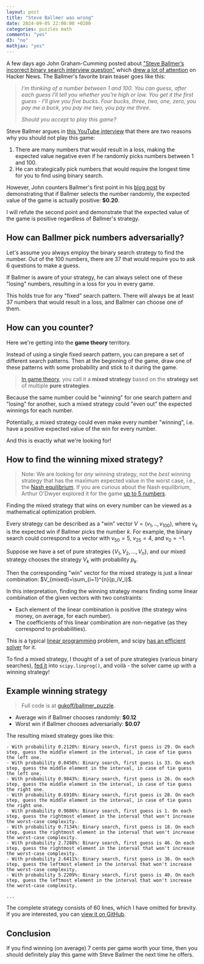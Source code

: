 ```yaml
---
layout: post
title: "Steve Ballmer was wrong"
date: 2024-09-05 22:00:00 +0200
categories: puzzles math
comments: "yes"
d3: "no"
mathjax: "yes"
---
```


A few days ago John Graham-Cumming posted about ["Steve Ballmer’s incorrect binary search interview question"](https://blog.jgc.org/2024/09/steve-ballmers-binary-search-interview.html) which [drew a lot of attention](https://news.ycombinator.com/item?id=41434637) on Hacker News. The Ballmer's favorite brain teaser goes like this:

>_I'm thinking of a number between 1 and 100. You can guess, after each guess I'll tell you whether you're high or low. You get it the first guess - I'll give you five bucks. Four bucks, three, two, one, zero, you pay me a buck, you pay me two, you pay me three_. 
> 
> _Should you accept to play this game?_

Steve Ballmer argues in [this YouTube interview](https://youtu.be/svCYbkS0Sjk?si=89kJu8Ukkr9QpkFX&t=34) that there are two reasons why you should not play this game:

1. There are many numbers that would result in a loss, making the expected value negative even if he randomly picks numbers between 1 and 100.
2. He can strategically pick numbers that would require the longest time for you to find using binary search.

However, John counters Ballmer's first point in his [blog post](https://blog.jgc.org/2024/09/steve-ballmers-binary-search-interview.html) by demonstrating that if Ballmer selects the number randomly, the expected value of the game is actually positive: **$0.20**.

I will refute the second point and demonstrate that the expected value of the game is positive regardless of Ballmer's strategy.

## How can Ballmer pick numbers adversarially?

Let's assume you always employ the binary search strategy to find the number. Out of the 100 numbers, there are 37 that would require you to ask 6 questions to make a guess.

If Ballmer is aware of your strategy, he can always select one of these "losing" numbers, resulting in a loss for you in every game.

This holds true for any "fixed" search pattern. There will always be at least 37 numbers that would result in a loss, and Ballmer can choose one of them.

## How can you counter?

Here we're getting into the **game theory** territory.

Instead of using a single fixed search pattern, you can prepare a set of different search patterns. Then at the beginning of the game, draw one of these patterns with some probability and stick to it during the game.

> [In game theory](https://en.wikipedia.org/wiki/Strategy_(game_theory)#Pure_and_mixed_strategies), you call it a **mixed strategy** based on the **strategy set** of multiple **pure strategies**.

Because the same number could be "winning" for one search pattern and "losing" for another, such a mixed strategy could "even out" the expected winnings for each number.

Potentially, a mixed strategy could even make every number "winning", i.e. have a positive expected value of the win for every number.

And this is exactly what we're looking for!

## How to find the winning mixed strategy?

> Note: We are looking for _any_ winning strategy, not the _best_ winning strategy that has the maximum expected value in the worst case, i.e., the [Nash equilibrium](https://en.wikipedia.org/wiki/Nash_equilibrium). If you are curious about the Nash equilibrium, Arthur O'Dwyer explored it for the game [up to 5 numbers](https://quuxplusone.github.io/blog/2024/09/04/the-game-is-flawed/).

Finding the mixed strategy that wins on every number can be viewed as a mathematical optimization problem.

Every strategy can be described as a "win" vector $V = (v_1, .., v_{100})$, where $v_k$ is the expected win if Ballmer picks the number $k$. For example, the binary search could correspond to a vector with $v_{50} = 5$, $v_{25} = 4$, and $v_{0} = -1$.

Suppose we have a set of pure strategies $\{V_1, V_2, ..., V_n\}$, and our mixed strategy chooses the strategy $V_k$ with probability $p_k$.

Then the corresponding "win" vector for the mixed strategy is just a linear combination: $V_{mixed}=\sum_{i=1}^{n}{p_iV_i}$.

In this interpretation, finding the winning strategy means finding some linear combination of the given vectors with two constraints:

- Each element of the linear combination is positive (the strategy wins money, on average, for each number).
- The coefficients of this linear combination are non-negative (as they correspond to probabilities).

This is a typical [linear programming](https://en.wikipedia.org/wiki/Linear_programming) problem, and scipy [has an efficient solver](https://docs.scipy.org/doc/scipy/reference/generated/scipy.optimize.linprog.html) for it.

To find a mixed strategy, I thought of a set of pure strategies (various binary searches), [fed it](https://github.com/gukoff/ballmer_puzzle/blob/main/main.py#L98) into `scipy.linprog()`, and voilà - the solver came up with a winning strategy!

## Example winning strategy

> Full code is at [gukoff/ballmer_puzzle](https://github.com/gukoff/ballmer_puzzle#winning-strategy).

- Average win if Ballmer chooses randomly: **$0.12**
- Worst win if Ballmer chooses adversarially: **$0.07**

The resulting mixed strategy goes like this:

```
- With probability 0.2120%: Binary search, first guess is 29. On each step, guess the middle element in the interval, in case of tie guess the left one.
- With probability 0.0450%: Binary search, first guess is 33. On each step, guess the middle element in the interval, in case of tie guess the left one.
- With probability 0.9843%: Binary search, first guess is 26. On each step, guess the middle element in the interval, in case of tie guess the right one.
- With probability 0.6910%: Binary search, first guess is 28. On each step, guess the middle element in the interval, in case of tie guess the right one.
- With probability 0.9686%: Binary search, first guess is 1. On each step, guess the rightmost element in the interval that won't increase the worst-case complexity.
- With probability 0.7134%: Binary search, first guess is 18. On each step, guess the rightmost element in the interval that won't increase the worst-case complexity.
- With probability 2.7288%: Binary search, first guess is 46. On each step, guess the rightmost element in the interval that won't increase the worst-case complexity.
- With probability 2.6411%: Binary search, first guess is 36. On each step, guess the leftmost element in the interval that won't increase the worst-case complexity.
- With probability 5.2209%: Binary search, first guess is 40. On each step, guess the leftmost element in the interval that won't increase the worst-case complexity.

...
```

The complete strategy consists of 60 lines, which I have omitted for brevity. If you are interested, you can [view it on GitHub](https://github.com/gukoff/ballmer_puzzle?tab=readme-ov-file#winning-strategy).

## Conclusion

If you find winning (on average) 7 cents per game worth your time, then you should definitely play this game with Steve Ballmer the next time he offers.
